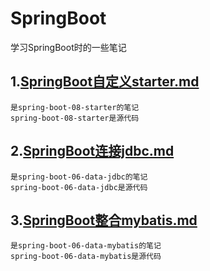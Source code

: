 # SpringBoot
学习SpringBoot时的一些笔记

## 1.[SpringBoot自定义starter.md](https://github.com/lhzjoker/SpringBoot/blob/master/SpringBoot%E8%87%AA%E5%AE%9A%E4%B9%89starter.md)
    是spring-boot-08-starter的笔记
    spring-boot-08-starter是源代码
    
## 2.[SpringBoot连接jdbc.md](https://github.com/lhzjoker/SpringBoot/blob/master/SpringBoot%E8%87%AA%E5%AE%9A%E4%B9%89starter.md)
    是spring-boot-06-data-jdbc的笔记
    spring-boot-06-data-jdbc是源代码

## 3.[SpringBoot整合mybatis.md](https://github.com/lhzjoker/SpringBoot/blob/master/SpringBoot%E6%95%B4%E5%90%88mybatis.md)
    是spring-boot-06-data-mybatis的笔记
    spring-boot-06-data-mybatis是源代码
